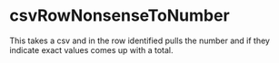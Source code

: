 # csvRowNonsenseToNumber
This takes a csv and in the row identified pulls the number and if they indicate exact values comes up with a total.
